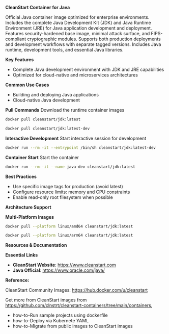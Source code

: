 **CleanStart Container for Java**

Official Java container image optimized for enterprise environments. Includes the complete Java Development Kit (JDK) and Java Runtime Environment (JRE) for Java application development and deployment. Features security-hardened base image, minimal attack surface, and FIPS-compliant cryptographic modules. Supports both production deployments and development workflows with separate tagged versions. Includes Java runtime, development tools, and essential Java libraries.

**Key Features**
* Complete Java development environment with JDK and JRE capabilities
* Optimized for cloud-native and microservices architectures

**Common Use Cases**
* Building and deploying Java applications
* Cloud-native Java development

**Pull Commands**
Download the runtime container images

```bash
docker pull cleanstart/jdk:latest
```
```bash
docker pull cleanstart/jdk:latest-dev
```

**Interactive Development**
Start interactive session for development

```bash
docker run --rm -it --entrypoint /bin/sh cleanstart/jdk:latest-dev
```

**Container Start**
Start the container
```bash
docker run --rm -it --name java-dev cleanstart/jdk:latest
```

**Best Practices**
* Use specific image tags for production (avoid latest)
* Configure resource limits: memory and CPU constraints
* Enable read-only root filesystem when possible

**Architecture Support**

**Multi-Platform Images**

```bash
docker pull --platform linux/amd64 cleanstart/jdk:latest
```
```bash
docker pull --platform linux/arm64 cleanstart/jdk:latest
```

**Resources & Documentation**

**Essential Links**
* **CleanStart Website**: https://www.cleanstart.com
* **Java Official**: https://www.oracle.com/java/

**Reference:**

CleanStart Community Images: https://hub.docker.com/u/cleanstart 

Get more from CleanStart images from https://github.com/clnstrt/cleanstart-containers/tree/main/containers⁠, 

  -  how-to-Run sample projects using dockerfile 
  -  how-to-Deploy via Kubernete YAML 
  -  how-to-Migrate from public images to CleanStart images

